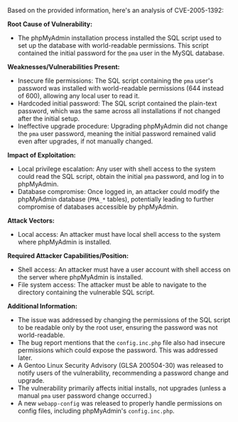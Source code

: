 Based on the provided information, here's an analysis of CVE-2005-1392:

**Root Cause of Vulnerability:**
- The phpMyAdmin installation process installed the SQL script used to set up the database with world-readable permissions. This script contained the initial password for the `pma` user in the MySQL database.

**Weaknesses/Vulnerabilities Present:**
- Insecure file permissions: The SQL script containing the `pma` user's password was installed with world-readable permissions (644 instead of 600), allowing any local user to read it.
- Hardcoded initial password: The SQL script contained the plain-text password, which was the same across all installations if not changed after the initial setup.
- Ineffective upgrade procedure: Upgrading phpMyAdmin did not change the `pma` user password, meaning the initial password remained valid even after upgrades, if not manually changed.

**Impact of Exploitation:**
- Local privilege escalation: Any user with shell access to the system could read the SQL script, obtain the initial `pma` password, and log in to phpMyAdmin.
- Database compromise: Once logged in, an attacker could modify the phpMyAdmin database (`PMA_*` tables), potentially leading to further compromise of databases accessible by phpMyAdmin.

**Attack Vectors:**
- Local access: An attacker must have local shell access to the system where phpMyAdmin is installed.

**Required Attacker Capabilities/Position:**
- Shell access: An attacker must have a user account with shell access on the server where phpMyAdmin is installed.
- File system access: The attacker must be able to navigate to the directory containing the vulnerable SQL script.

**Additional Information:**
- The issue was addressed by changing the permissions of the SQL script to be readable only by the root user, ensuring the password was not world-readable.
- The bug report mentions that the `config.inc.php` file also had insecure permissions which could expose the password. This was addressed later.
- A Gentoo Linux Security Advisory (GLSA 200504-30) was released to notify users of the vulnerability, recommending a password change and upgrade.
- The vulnerability primarily affects initial installs, not upgrades (unless a manual `pma` user password change occurred.)
- A new `webapp-config` was released to properly handle permissions on config files, including phpMyAdmin's `config.inc.php`.